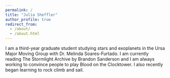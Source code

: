 ```yaml
---
permalink: /
title: "Julia Sheffler"
author_profile: true
redirect_from: 
  - /about/
  - /about.html
---
```

I am a third-year graduate student studying stars and exoplanets in the Ursa Major Moving Group with Dr. Melinda Soares-Furtado. I am currently reading The Stormlight Archive by Brandon Sanderson and I am always working to convince people to play Blood on the Clocktower. I also recently began learning to rock climb and sail.
